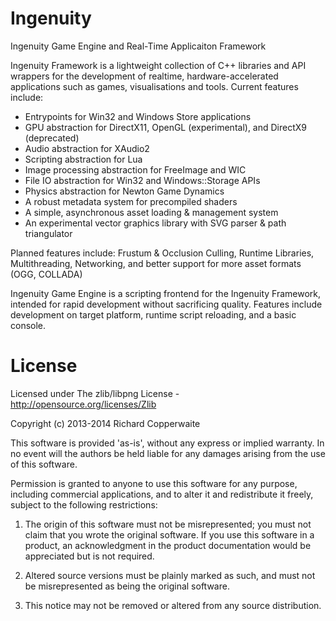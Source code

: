 Ingenuity
=========

Ingenuity Game Engine and Real-Time Applicaiton Framework

Ingenuity Framework is a lightweight collection of C++ libraries and API wrappers for the development of realtime, hardware-accelerated applications such as games, visualisations and tools. Current features include:
- Entrypoints for Win32 and Windows Store applications
- GPU abstraction for DirectX11, OpenGL (experimental), and DirectX9 (deprecated)
- Audio abstraction for XAudio2
- Scripting abstraction for Lua
- Image processing abstraction for FreeImage and WIC
- File IO abstraction for Win32 and Windows::Storage APIs
- Physics abstraction for Newton Game Dynamics
- A robust metadata system for precompiled shaders
- A simple, asynchronous asset loading & management system
- An experimental vector graphics library with SVG parser & path triangulator

Planned features include:
Frustum & Occlusion Culling, Runtime Libraries, Multithreading, Networking, and better support for more asset formats (OGG, COLLADA)

Ingenuity Game Engine is a scripting frontend for the Ingenuity Framework, intended for rapid development without sacrificing quality. Features include development on target platform, runtime script reloading, and a basic console.

License
=======

Licensed under The zlib/libpng License - http://opensource.org/licenses/Zlib

Copyright (c) 2013-2014 Richard Copperwaite

This software is provided 'as-is', without any express or implied warranty. In no event will the authors be held liable for any damages arising from the use of this software.

Permission is granted to anyone to use this software for any purpose, including commercial applications, and to alter it and redistribute it freely, subject to the following restrictions:

1. The origin of this software must not be misrepresented; you must not claim that you wrote the original software. If you use this software in a product, an acknowledgment in the product documentation would be appreciated but is not required.

2. Altered source versions must be plainly marked as such, and must not be misrepresented as being the original software.

3. This notice may not be removed or altered from any source distribution.
